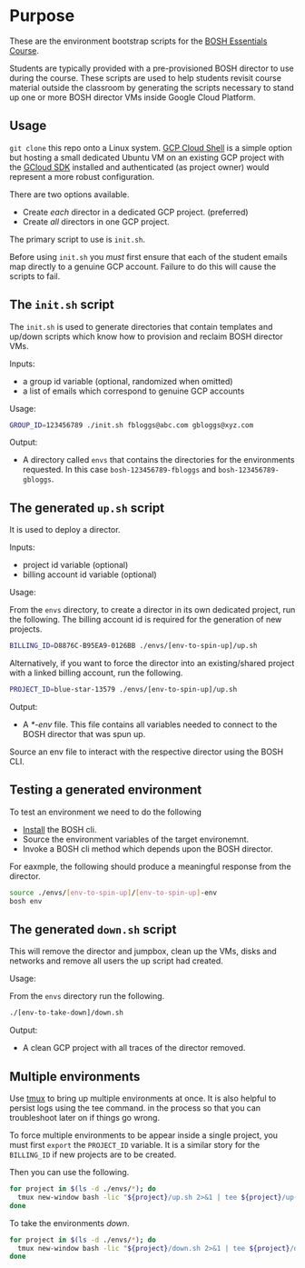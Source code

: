 # Purpose

These are the environment bootstrap scripts for the
[BOSH Essentials Course](https://pivotal.io/training/courses/bosh-essentials-training).

Students are typically provided with a pre-provisioned BOSH director to
use during the course.
These scripts are used to help students revisit course material outside
the classroom by generating the scripts necessary to stand up one or
more BOSH director VMs inside Google Cloud Platform.

## Usage

`git clone` this repo onto a Linux system.
[GCP Cloud Shell](https://cloud.google.com/shell/docs/quickstart) is a
simple option but hosting a small dedicated Ubuntu VM on an existing GCP
project with the [GCloud SDK](https://cloud.google.com/sdk/install)
installed and authenticated (as project owner) would represent a more robust
configuration.

There are two options available.

-   Create _each_ director in a dedicated GCP project.
    (preferred)
-   Create _all_ directors in one GCP project.

The primary script to use is `init.sh`.

Before using `init.sh` you _must_ first ensure that each of the student
emails map directly to a genuine GCP account.
Failure to do this will cause the scripts to fail.

## The `init.sh` script

The `init.sh` is used to generate directories that contain templates and
up/down scripts which know how to provision and reclaim BOSH director
VMs.

Inputs:

- a group id variable (optional, randomized when omitted)
- a list of emails which correspond to genuine GCP accounts

Usage:

```bash
GROUP_ID=123456789 ./init.sh fbloggs@abc.com gbloggs@xyz.com
```

Output:

-   A directory called `envs` that contains the directories for the
    environments requested.
    In this case `bosh-123456789-fbloggs` and `bosh-123456789-gbloggs`.

## The generated `up.sh` script

It is used to deploy a director.

Inputs:

- project id variable (optional)
- billing account id variable (optional)

Usage:

From the `envs` directory, to create a director in its own dedicated
project, run the following.
The billing account id is required for the generation of new projects.

```bash
BILLING_ID=D8876C-B95EA9-0126BB ./envs/[env-to-spin-up]/up.sh
```

Alternatively, if you want to force the director into an existing/shared
project with a linked billing account, run the following.

```bash
PROJECT_ID=blue-star-13579 ./envs/[env-to-spin-up]/up.sh
```

Output:

-   A _*-env_ file.
    This file contains all variables needed to connect to the BOSH
    director that was spun up.

Source an env file to interact with the respective director using the
BOSH CLI.

## Testing a generated environment

To test an environment we need to do the following

- [Install](https://bosh.io/docs/cli-v2-install/) the BOSH cli.
- Source the environment variables of the target environemnt.
- Invoke a BOSH cli method which depends upon the BOSH director.

For eaxmple, the following should produce a meaningful response from the
director.

```bash
source ./envs/[env-to-spin-up]/[env-to-spin-up]-env
bosh env
```

## The generated `down.sh` script

This will remove the director and jumpbox, clean up the VMs, disks and
networks and remove all users the up script had created.

Usage:

From the `envs` directory run the following.

```bash
./[env-to-take-down]/down.sh
```

Output:

- A clean GCP project with all traces of the director removed.

## Multiple environments

Use [tmux](https://en.wikipedia.org/wiki/Tmux) to bring up multiple
environments at once.
It is also helpful to persist logs using the tee command.
in the process so that you can troubleshoot later on if things go wrong.

To force multiple environments to be appear inside a single project, you
must first `export` the `PROJECT_ID` variable.
It is a similar story for the `BILLING_ID` if new projects are to be
created.

Then you can use the following.

```bash
for project in $(ls -d ./envs/*); do
  tmux new-window bash -lic "${project}/up.sh 2>&1 | tee ${project}/up-log.txt"
done
```

To take the environments _down_.

```bash
for project in $(ls -d ./envs/*); do
  tmux new-window bash -lic "${project}/down.sh 2>&1 | tee ${project}/down-log.txt"
done
```

